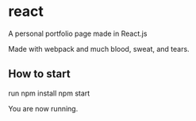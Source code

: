 # react
A personal portfolio page made in React.js

Made with webpack and much blood, sweat, and tears.

## How to start
run npm install
npm start

You are now running.
